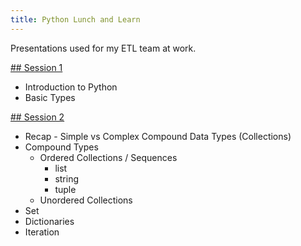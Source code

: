 ```yaml
---
title: Python Lunch and Learn
---
```


Presentations used for my ETL team at work.

[## Session 1](https://atulsaurav.github.io/Python-Lunch-and-Learn/Session1.html)
- Introduction to Python
- Basic Types

[## Session 2](https://atulsaurav.github.io/Python-Lunch-and-Learn/Session2.html)
- Recap - Simple vs Complex Compound Data Types (Collections)
- Compound Types
  - Ordered Collections / Sequences
    - list
    - string
    - tuple
  - Unordered Collections
- Set
- Dictionaries
- Iteration
